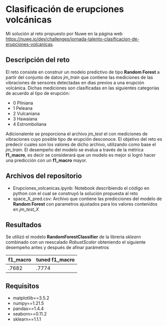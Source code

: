 # Clasificación de erupciones volcánicas

Mi solución al reto propuesto por Nuwe en la página web https://nuwe.io/dev/challenges/jornada-talento-clasificacion-de-erupciones-volcanicas.

## Descripción del reto
El reto consiste en construir un modelo predictivo  de tipo __Random Forest__ a partir del conjunto de datos _jm_train_ que contiene las mediciones de las vibraciones de sensores detectadas en dias previos a una erupción volcánica. Dichas mediciones son clasificadas en las siguientes categorías de acuerdo al tipo de erupción:

* 0 Pliniana
* 1 Peleana
* 2 Vulcaniana
* 3 Hawaiana
* 4 Estromboliana

Adicionalente se proporciona el archivo _jm_test_ el con mediciones de vibraciones cuyo posible tipo de erupción desconoce. El objetivo del reto es predecir cuales son los valores de dicho archivo, utilizando como base el _jm_train_. El desempeño del modelo se evalua a través de la métrica __f1_macro__, es decir se considerará que un modelo es mejor si logró hacer una predicción con un __f1_macro__ mayor.


## Archivos del repositorio

* Erupciones_volcanicas.ipynb: Notebook describiendo el código en python con el cual se construyó la solución propuesta al reto
* space_X_pred.csv: Archivo que contiene las predicciones del modelo de __Random Forest__ con parametros ajustados para los valores contenidos en _jm_test_X_


## Resultados
Se utilizó el modelo __RandomForestClassifier__ de la librería _sklearn_ combinado con un reescalado _RobustScaler_ obteniendo el siguiente desempeño antes y después de afinar parámetros

| **f1_macro** | **tuned f1_macro** |
|--------------|--------------------|
|    .7682     |       .7774        |


## Requisitos

* matplotlib==3.5.2
* numpy==1.21.5
* pandas==1.4.4
* seaborn==0.11.2
* sklearn==1.1.1
